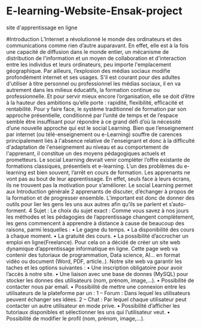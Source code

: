 # E-learning-Website-Ensak-project
site d'apprentissage en ligne
  
#Introduction
L’Internet a révolutionné le monde des ordinateurs et des communications comme rien
d’autre auparavant. En effet, elle est à la fois une capacité de diffusion dans le monde
entier, un mécanisme de distribution de l'information et un moyen de collaboration et
d'interaction entre les individus et leurs ordinateurs, peu importe l'emplacement
géographique. Par ailleurs, l’explosion des médias sociaux modifie profondément internet
et ses usages. S'il est courant pour des adultes d'utiliser à titre personnel ou professionnel
les médias sociaux, il en va autrement dans les milieux éducatifs, la formation continue ou
professionnelle. Et pour servir mieux encore l’organisation, elle se doit d’être à la hauteur
des ambitions qu’elle porte : rapidité, flexibilité, efficacité et rentabilité. Pour y faire face,
le système traditionnel de formation par son approche présentielle, conditionné par
l’unité de temps et de l’espace semble être insuffisant pour répondre à ce grand défi d’où
la nécessité d’une nouvelle approche qui est le social Learning. Bien que l’enseignement
par internet (ou télé-enseignement ou e-Learning) souffre de carences principalement liés
à l'absence relative de l'enseignant et donc à la difficulté d'adaptation de l'enseignement
au niveau et au comportement de l'apprenant, il constitue un des moyens pédagogiques
actuels et prometteurs. Le social Learning devrait venir compléter l’offre existante de
formations classiques, présentiels et e-learning. L’un des problèmes du e-learning est bien
souvent, l’arrêt en cours de formation. Les apprenants ne vont pas au bout de leur
apprentissage. En effet, seuls face à leurs écrans, ils ne trouvent pas la motivation pour
s’améliorer. Le social Learning permet aux Introduction générale 2 apprenants de
discuter, d’échanger à propos de la formation et de progresser ensemble. L’important est
donc de donner des outils pour lier les gens les uns aux autres afin qu’ils se parlent et
s’auto-forment.
4
Sujet :
Le choix du sujet exact :
Comme vous savez à nos jours les méthodes et les pédagogies de l’apprentissage
changent complètement, les gens commencent à apprendre à distance à cause de
beaucoup des raisons, parmi lesquelles :
• Le gagne du temps.
• La disponibilité des cours à chaque moment.
• La gratuité des cours.
• La possibilité d’accrocher un emploi en ligne(Freelance).
Pour cela on a décidé de créer un site web dynamique d’apprentissage informatique en
ligne.
Cette page web va contenir des tutoriaux de programmation, Data science, AI... en format
vidéo ou document (Word, PDF, article..).
Notre site web va garantir les taches et les options suivantes :
• Une inscription obligatoire pour avoir l’accès à notre site.
• Une liaison avec une base de donnes (MySQL) pour stocker les donnes des
utilisateurs (nom, prénom, image,…).
• Possibilité de contacter nous par email.
• Possibilité de mettre une connexion entre les utilisateurs de la plateforme par un :
 1 – Forum : Dans lequel les utilisateurs peuvent échanger ses idées.
2 – Chat : Par lequel chaque utilisateur peut contacter un autre utilisateur en mode
prive.
• Possibilité d’afficher les tutoriaux disponibles et sélectionner les uns qui l’utilisateur
veut.
• Possibilité de modifier le profil (nom, prénom, image,…).
